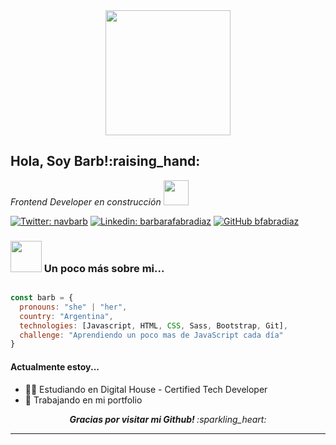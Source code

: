 <div align="center" >
  <img  src="https://monophy.com/media/dCcHF5252Fxq5mrRhc/monophy.gif" width="200" >
</div>

<h2> Hola, Soy Barb!:raising_hand:</h2>

<p><em>Frontend Developer en construcción <img src="https://media.giphy.com/media/WUlplcMpOCEmTGBtBW/giphy.gif" width="40"> 
</em></p>

[![Twitter: navbarb](https://img.shields.io/twitter/follow/navbarb?style=social)](https://twitter.com/navbarb)
[![Linkedin: barbarafabradiaz](https://img.shields.io/badge/-barbarafabradiaz-blue?style=flat-square&logo=Linkedin&logoColor=white&link=https://www.linkedin.com/in/barbarafabradiaz/)](https://www.linkedin.com/in/barbarafabradiaz/)
[![GitHub bfabradiaz](https://img.shields.io/github/followers/bfabradiaz?label=follow&style=social)](https://github.com/bfabradiaz)


### <img src="https://media.giphy.com/media/mGcNjsfWAjY5AEZNw6/giphy.gif" width="50"> Un poco más sobre mi...

```js

const barb = {
  pronouns: "she" | "her",
  country: "Argentina",
  technologies: [Javascript, HTML, CSS, Sass, Bootstrap, Git],
  challenge: "Aprendiendo un poco mas de JavaScript cada día"
}

```

#### Actualmente estoy...
- :woman_technologist: Estudiando en Digital House - Certified Tech Developer
- 🔨 Trabajando en mi portfolio 


<div align="center">
  <em><b>Gracias por visitar mi Github! </b> :sparkling_heart: </em>
</div> 


---
